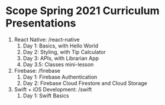 # Scope Spring 2021 Curriculum Presentations
1. React Native: /react-native
    1. Day 1: Basics, with Hello World
    2. Day 2: Styling, with Tip Calculator
    3. Day 3: APIs, with Librarian App
    4. Day 3.5: Classes mini-lesson
2. Firebase: /firebase
    1. Day 1: Firebase Authentication
    2. Day 2: Firebase Cloud Firestore and Cloud Storage
3. Swift + iOS Development: /swift
    1. Day 1: Swift Basics
